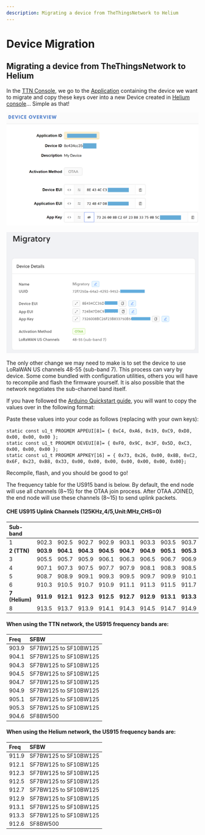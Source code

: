 ```yaml
---
description: Migrating a device from TheThingsNetwork to Helium
---
```


# Device Migration

## Migrating a device from TheThingsNetwork to Helium

In the [TTN Console](https://console.thethingsnetwork.org/), we go to the [Application](https://console.thethingsnetwork.org/applications) containing the device we want to migrate and copy these keys over into a new Device created in [Helium console](https://console.helium.com/devices)… Simple as that!

![](../../.gitbook/assets/ttn-keys001.png)

![](../../.gitbook/assets/migratory_helium_console.png)

The only other change we may need to make is to set the device to use LoRaWAN US channels 48-55 \(sub-band 7\). This process can vary by device. Some come bundled with configuration utilities, others you will have to recompile and flash the firmware yourself. It is also possible that the network negotiates the sub-channel band itself.

If you have followed the [Arduino Quickstart guide](../arduino-quickstart.md), you will want to copy the values over in the following format:

Paste these values into your code as follows \(replacing with your own keys\):

```text
static const u1_t PROGMEM APPEUI[8]= { 0xC4, 0xA6, 0x19, 0xC9, 0xD8, 0x00, 0x00, 0x00 };
static const u1_t PROGMEM DEVEUI[8]= { 0xF0, 0x9C, 0x3F, 0x5D, 0xC3, 0x00, 0x00, 0x00 };
static const u1_t PROGMEM APPKEY[16] = { 0x73, 0x26, 0x00, 0x8B, 0xC2, 0x6F, 0x23, 0xB8, 0x33, 0x00, 0x00, 0x00, 0x00, 0x00, 0x00, 0x00};
```

Recompile, flash, and you should be good to go!

The frequency table for the US915 band is below. By default, the end node will use all channels \(8~15\) for the OTAA join process. After OTAA JOINED, the end node will use these channels \(8~15\) to send uplink packets.

#### CHE  US915 Uplink Channels \(125KHz,4/5,Unit:MHz,CHS=0\)

| Sub-band |  |  |  |  |  |  |  |  | Channels |
| :--- | :--- | :--- | :--- | :--- | :--- | :--- | :--- | :--- | :--- |
| 1 | 902.3 | 902.5 | 902.7 | 902.9 | 903.1 | 903.3 | 903.5 | 903.7 | 0-7 |
| **2 \(TTN\)** | **903.9** | **904.1** | **904.3** | **904.5** | **904.7** | **904.9** | **905.1** | **905.3** | **8-15** |
| 3 | 905.5 | 905.7 | 905.9 | 906.1 | 906.3 | 906.5 | 906.7 | 906.9 | 16-23 |
| 4 | 907.1 | 907.3 | 907.5 | 907.7 | 907.9 | 908.1 | 908.3 | 908.5 | 24-31 |
| 5 | 908.7 | 908.9 | 909.1 | 909.3 | 909.5 | 909.7 | 909.9 | 910.1 | 32-39 |
| 6 | 910.3 | 910.5 | 910.7 | 910.9 | 911.1 | 911.3 | 911.5 | 911.7 | 40-47 |
| **7 \(Helium\)** | **911.9** | **912.1** | **912.3** | **912.5** | **912.7** | **912.9** | **913.1** | **913.3** | **48-55** |
| 8 | 913.5 | 913.7 | 913.9 | 914.1 | 914.3 | 914.5 | 914.7 | 914.9 | 56-63 |

#### When using the TTN network, the US915 frequency bands are:

| **Freq** | **SFBW** |
| :--- | :--- |
| 903.9 | SF7BW125 to SF10BW125 |
| 904.1 | SF7BW125 to SF10BW125 |
| 904.3 | SF7BW125 to SF10BW125 |
| 904.5 | SF7BW125 to SF10BW125 |
| 904.7 | SF7BW125 to SF10BW125 |
| 904.9 | SF7BW125 to SF10BW125 |
| 905.1 | SF7BW125 to SF10BW125 |
| 905.3 | SF7BW125 to SF10BW125 |
| 904.6 | SF8BW500 |

#### When using the Helium network, the US915 frequency bands are:

| **Freq** | **SFBW** |
| :--- | :--- |
| 911.9 | SF7BW125 to SF10BW125 |
| 912.1 | SF7BW125 to SF10BW125 |
| 912.3 | SF7BW125 to SF10BW125 |
| 912.5 | SF7BW125 to SF10BW125 |
| 912.7 | SF7BW125 to SF10BW125 |
| 912.9 | SF7BW125 to SF10BW125 |
| 913.1 | SF7BW125 to SF10BW125 |
| 913.3 | SF7BW125 to SF10BW125 |
| 912.6 | SF8BW500 |




